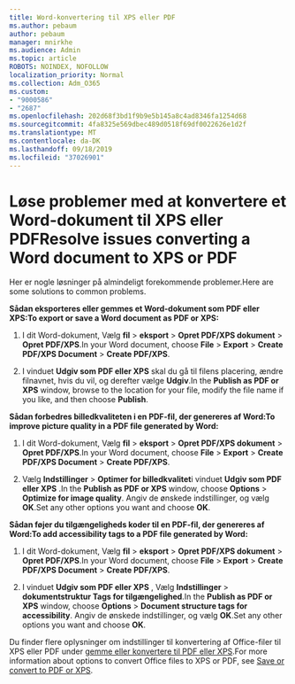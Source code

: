 ```yaml
---
title: Word-konvertering til XPS eller PDF
ms.author: pebaum
author: pebaum
manager: mnirkhe
ms.audience: Admin
ms.topic: article
ROBOTS: NOINDEX, NOFOLLOW
localization_priority: Normal
ms.collection: Adm_O365
ms.custom:
- "9000586"
- "2687"
ms.openlocfilehash: 202d68f3bd1f9b9e5b145a8c4ad8346fa1254d68
ms.sourcegitcommit: 4fa8325e569dbec489d0518f69df0022626e1d2f
ms.translationtype: MT
ms.contentlocale: da-DK
ms.lasthandoff: 09/18/2019
ms.locfileid: "37026901"
---
```

# <a name="resolve-issues-converting-a-word-document-to-xps-or-pdf"></a><span data-ttu-id="a8f41-102">Løse problemer med at konvertere et Word-dokument til XPS eller PDF</span><span class="sxs-lookup"><span data-stu-id="a8f41-102">Resolve issues converting a Word document to XPS or PDF</span></span>

<span data-ttu-id="a8f41-103">Her er nogle løsninger på almindeligt forekommende problemer.</span><span class="sxs-lookup"><span data-stu-id="a8f41-103">Here are some solutions to common problems.</span></span> 

<span data-ttu-id="a8f41-104">**Sådan eksporteres eller gemmes et Word-dokument som PDF eller XPS:**</span><span class="sxs-lookup"><span data-stu-id="a8f41-104">**To export or save a Word document as PDF or XPS:**</span></span>

1. <span data-ttu-id="a8f41-105">I dit Word-dokument, Vælg **fil** > **eksport** > **Opret PDF/XPS dokument** > **Opret PDF/XPS**.</span><span class="sxs-lookup"><span data-stu-id="a8f41-105">In your Word document, choose  **File** > **Export** > **Create PDF/XPS Document** > **Create PDF/XPS**.</span></span>

2. <span data-ttu-id="a8f41-106">I vinduet **Udgiv som PDF eller XPS** skal du gå til filens placering, ændre filnavnet, hvis du vil, og derefter vælge **Udgiv**.</span><span class="sxs-lookup"><span data-stu-id="a8f41-106">In the **Publish as PDF or XPS** window, browse to the location for your file, modify the file name if you like, and then choose **Publish**.</span></span>

<span data-ttu-id="a8f41-107">**Sådan forbedres billedkvaliteten i en PDF-fil, der genereres af Word:**</span><span class="sxs-lookup"><span data-stu-id="a8f41-107">**To improve picture quality in a PDF file generated by Word:**</span></span>

1. <span data-ttu-id="a8f41-108">I dit Word-dokument, Vælg **fil** > **eksport** > **Opret PDF/XPS dokument** > **Opret PDF/XPS**.</span><span class="sxs-lookup"><span data-stu-id="a8f41-108">In your Word document, choose  **File** > **Export** > **Create PDF/XPS Document** > **Create PDF/XPS**.</span></span>

2. <span data-ttu-id="a8f41-109">Vælg **Indstillinger** > **Optimer for billedkvalitet**i vinduet **Udgiv som PDF eller XPS** .</span><span class="sxs-lookup"><span data-stu-id="a8f41-109">In the **Publish as PDF or XPS** window, choose **Options** > **Optimize for image quality**.</span></span> <span data-ttu-id="a8f41-110">Angiv de ønskede indstillinger, og vælg **OK**.</span><span class="sxs-lookup"><span data-stu-id="a8f41-110">Set any other options you want and choose **OK**.</span></span> 

<span data-ttu-id="a8f41-111">**Sådan føjer du tilgængeligheds koder til en PDF-fil, der genereres af Word:**</span><span class="sxs-lookup"><span data-stu-id="a8f41-111">**To add accessibility tags to a PDF file generated by Word:**</span></span>
 
1. <span data-ttu-id="a8f41-112">I dit Word-dokument, Vælg **fil** > **eksport** > **Opret PDF/XPS dokument** > **Opret PDF/XPS**.</span><span class="sxs-lookup"><span data-stu-id="a8f41-112">In your Word document, choose  **File** > **Export** > **Create PDF/XPS Document** > **Create PDF/XPS**.</span></span>

2. <span data-ttu-id="a8f41-113">I vinduet **Udgiv som PDF eller XPS** , Vælg **Indstillinger** > **dokumentstruktur Tags for tilgængelighed**.</span><span class="sxs-lookup"><span data-stu-id="a8f41-113">In the **Publish as PDF or XPS** window, choose **Options** > **Document structure tags for accessibility**.</span></span> <span data-ttu-id="a8f41-114">Angiv de ønskede indstillinger, og vælg **OK**.</span><span class="sxs-lookup"><span data-stu-id="a8f41-114">Set any other options you want and choose **OK**.</span></span>

<span data-ttu-id="a8f41-115">Du finder flere oplysninger om indstillinger til konvertering af Office-filer til XPS eller PDF under [gemme eller konvertere til PDF eller XPS](https://support.office.com/article/d85416c5-7d77-4fd6-a216-6f4bf7c7c110).</span><span class="sxs-lookup"><span data-stu-id="a8f41-115">For more information about options to convert Office files to XPS or PDF, see [Save or convert to PDF or XPS](https://support.office.com/article/d85416c5-7d77-4fd6-a216-6f4bf7c7c110).</span></span>